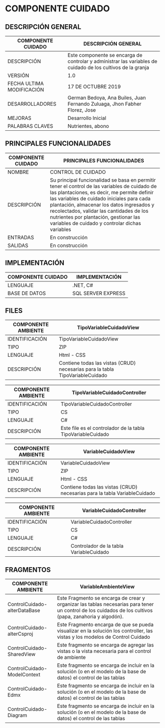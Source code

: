 # COMPONENTE CUIDADO

## DESCRIPCIÓN GENERAL

| COMPONENTE CUIDADO | DESCRIPCIÓN GENERAL |
| -- | -- |
| DESCRIPCIÓN | Este componente se encarga de controlar y administrar las variables de cuidado de los cultivos de la granja |
| VERSIÓN | 1.0 |
| FECHA ULTIMA MODIFICACIÓN | 17 DE OCTUBRE 2019 |
| DESARROLLADORES | German Bedoya, Ana Builes, Juan Fernando Zuluaga, Jhon Fabher Florez, Jose |
| MEJORAS | Desarrollo Inicial |
| PALABRAS CLAVES | Nutrientes, abono |

## PRINCIPALES FUNCIONALIDADES

| COMPONENTE CUIDADO | PRINCIPALES FUNCIONALIDADES |
| -- | -- |
| NOMBRE | CONTROL DE CUIDADO |
| DESCRIPCIÓN | Su principal funcionalidad se basa en permitir tener el control de las variables de cuidado de las plantaciones, es decir, me permite definir las variables de cuidado iniciales para cada plantación,  almacenar los datos ingresados y recolectados, validar las cantidades de los nutrientes por plantación, gestionar las variables de cuidado y controlar dichas variables |
| ENTRADAS | En construcción |
| SALIDAS | En construcción |

## IMPLEMENTACIÓN

| COMPONENTE CUIDADO | IMPLEMENTACIÓN |
| -- | -- |
| LENGUAJE | .NET, C# |
| BASE DE DATOS | SQL SERVER EXPRESS |

## FILES

| COMPONENTE AMBIENTE | TipoVariableCuidadoView |
| -- | -- |
| IDENTIFICACIÓN | TipoVariableCuidadoView |
| TIPO | ZIP |
| LENGUAJE | Html - CSS |
| DESCRIPCIÓN | Contiene todas las vistas (CRUD) necesarias para la tabla TipoVariableCuidado |

| COMPONENTE AMBIENTE | TipoVariableCuidadoController |
| -- | -- |
| IDENTIFICACIÓN | TipoVariableCuidadoController |
| TIPO | CS |
| LENGUAJE | C# |
| DESCRIPCIÓN | Este file es el controlador de la tabla TipoVariableCuidado |

| COMPONENTE AMBIENTE | VariableCuidadoView |
| -- | -- |
| IDENTIFICACIÓN | VariableCuidadoView |
| TIPO | ZIP |
| LENGUAJE | Html - CSS |
| DESCRIPCIÓN | Contiene todas las vistas (CRUD) necesarias para la tabla VariableCuidado |

| COMPONENTE AMBIENTE | VariableCuidadoController |
| -- | -- |
| IDENTIFICACIÓN | VariableCuidadoController |
| TIPO | CS |
| LENGUAJE | C# |
| DESCRIPCIÓN | Controlador de la tabla VariableCuidado |

## FRAGMENTOS

| COMPONENTE AMBIENTE | VariableAmbienteView |
| -- | -- |
| ControlCuidado-alterDataBase | Este Fragmento se encarga de crear y organizar las tablas necesarias para tener un control de los cuidados de los cultivos (papa, zanahoria y algodón).|
| ControlCuidado-alterCsproj | Este Fragmento encarga de que se pueda visualizar en la solución los controller, las vistas y los modelos de Control Cuidado |
| ControlCuidado-SharedView | Este fragmento se encarga de agregar las vistas o la vista necesaria para el control de ambiente |
| ControlCuidado-ModelContext | Este fragmento se encarga de incluir en la solución (o en el modelo de la base de datos) el control de las tablas |
| ControlCuidado-Edmx | Este fragmento se encarga de incluir en la solución (o en el modelo de la base de datos) el control de las tablas |
| ControlCuidado-Diagram | Este fragmento se encarga de incluir en la solución (o en el modelo de la base de datos) el control de las tablas |






